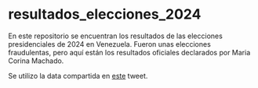 # resultados_elecciones_2024

En este repositorio se encuentran los resultados de las elecciones presidenciales de 2024 en Venezuela.
Fueron unas elecciones fraudulentas, pero aquí están los resultados oficiales declarados por Maria Corina Machado.

Se utilizo la data compartida en [este](https://x.com/MariaCorinaYA/status/1819444044382019706) tweet.
